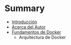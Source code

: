 # Summary

* [Introducción](README.md)
* [Acerca del Autor](acerca_del_autor.md)
* [Fundamentos de Docker](fundamentos_de_docker.md)
   * Arquitectura de Docker

